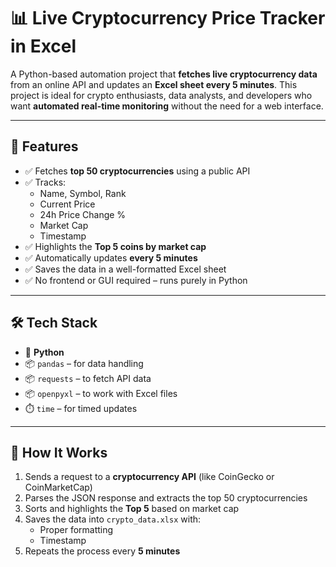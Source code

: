# 📊 Live Cryptocurrency Price Tracker in Excel

A Python-based automation project that **fetches live cryptocurrency data** from an online API and updates an **Excel sheet every 5 minutes**. This project is ideal for crypto enthusiasts, data analysts, and developers who want **automated real-time monitoring** without the need for a web interface.

---

## 🚀 Features

- ✅ Fetches **top 50 cryptocurrencies** using a public API
- ✅ Tracks:
  - Name, Symbol, Rank
  - Current Price
  - 24h Price Change %
  - Market Cap
  - Timestamp
- ✅ Highlights the **Top 5 coins by market cap**
- ✅ Automatically updates **every 5 minutes**
- ✅ Saves the data in a well-formatted Excel sheet
- ✅ No frontend or GUI required – runs purely in Python

---

## 🛠️ Tech Stack

- 🐍 **Python**
- 📦 `pandas` – for data handling
- 📦 `requests` – to fetch API data
- 📦 `openpyxl` – to work with Excel files
- ⏱️ `time` – for timed updates

---

## 🧪 How It Works

1. Sends a request to a **cryptocurrency API** (like CoinGecko or CoinMarketCap)
2. Parses the JSON response and extracts the top 50 cryptocurrencies
3. Sorts and highlights the **Top 5** based on market cap
4. Saves the data into `crypto_data.xlsx` with:
   - Proper formatting
   - Timestamp
5. Repeats the process every **5 minutes**

